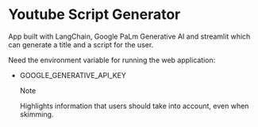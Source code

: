 # Youtube Script Generator
App built with LangChain, Google PaLm Generative AI and streamlit which can generate a title and a script for the user.

Need the environment variable for running the web application: 
- GOOGLE_GENERATIVE_API_KEY
  > [!NOTE]
  > Highlights information that users should take into account, even when skimming.
